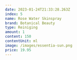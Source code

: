 ```yaml
---
date: 2023-01-24T21:33:28.263Z
index: 5
name: Rose Water Skinspray
brand: Botanical Beauty
type: Reiniging
amount: 1
content: 150
contentUnit: ml
image: /images/essentia-sun.png
price: 19.95
---
```

